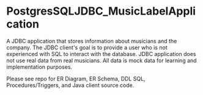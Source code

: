 # PostgresSQLJDBC_MusicLabelApplication
A JDBC application that stores information about musicians and the company. The JDBC client's goal is to provide a user who is not experienced with SQL to interact with the database. JDBC application does not use real data from real musicians. All data is mock data for learning and implementation purposes.

Please see repo for ER Diagram, ER Schema, DDL SQL, Procedures/Triggers, and Java client source code.
